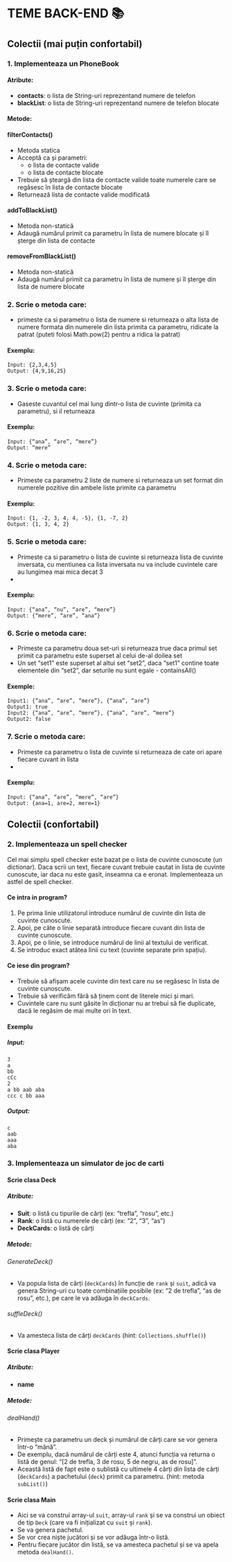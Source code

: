 
# TEME BACK-END 📚

## Colectii (mai puțin confortabil)

### 1. Implementeaza un PhoneBook

#### Atribute: 
- **contacts**: o lista de String-uri reprezentand numere de telefon
- **blackList**: o lista de String-uri reprezentand numere de telefon blocate

#### Metode:

#### filterContacts()
- Metoda statica
- Acceptă ca și parametri:
  - o lista de contacte valide
  - o lista de contacte blocate
- Trebuie să șteargă din lista de contacte valide toate numerele care se regăsesc în lista de contacte blocate
- Returnează lista de contacte valide modificată

#### addToBlackList()
- Metoda non-statică
- Adaugă numărul primit ca parametru în lista de numere blocate și îl șterge din lista de contacte

#### removeFromBlackList()
- Metoda non-statică
- Adaugă numărul primit ca parametru în lista de numere și îl șterge din lista de numere blocate

### 2. Scrie o metoda care:
- primeste ca si parametru o lista de numere si returneaza o alta lista de numere formata din numerele din lista primita ca parametru, ridicate la patrat (puteti folosi Math.pow(2) pentru a ridica la patrat)

#### Exemplu: 
```
Input: {2,3,4,5}
Output: {4,9,16,25}
```

### 3. Scrie o metoda care:
- Gaseste cuvantul cel mai lung dintr-o lista de cuvinte (primita ca parametru), si il returneaza

#### Exemplu:
```
Input: {“ana”, “are”, “mere”}
Output: “mere”
```

### 4. Scrie o metoda care:
- Primeste ca parametru 2 liste de numere si returneaza un set format din numerele pozitive din ambele liste primite ca parametru
  
#### Exemplu:
```
Input: {1, -2, 3, 4, 4, -5}, {1, -7, 2}
Output: {1, 3, 4, 2}
```

### 5. Scrie o metoda care:
- Primeste ca si parametru o lista de cuvinte si returneaza lista de cuvinte inversata, cu mentiunea ca lista inversata nu va include cuvintele care au lungimea mai mica decat 3
- 
#### Exemplu:

```
Input: {“ana”, “nu”, “are”, “mere”}
Output: {“mere”, “are”, “ana”}
```

### 6. Scrie o metoda care:
- Primeste ca parametru doua set-uri si returneaza true daca primul set primit ca parametru este superset al celui de-al doilea set
- Un set “set1” este superset al altui set “set2”, daca “set1” contine toate elementele din “set2”, dar seturile nu sunt egale   - containsAll()

#### Exemple:

```
Input1: {“ana”, “are”, “mere”}, {“ana”, “are”}    
Output1: true
Input2: {“ana”, “are”, “mere”}, {“ana”, “are”, “mere”}
Output2: false
```

### 7. Scrie o metoda care:
- Primeste ca parametru o lista de cuvinte si returneaza de cate ori apare fiecare cuvant in lista
- 
#### Exemplu:
```
Input: {“ana”, “are”, “mere”, “are”}
Output: {ana=1, are=2, mere=1}
```



## Colectii (confortabil)

### 2. Implementeaza un spell checker

Cel mai simplu spell checker este bazat pe o lista de cuvinte cunoscute (un dictionar). Daca scrii un text, fiecare cuvant trebuie cautat in lista de cuvinte cunoscute, iar daca nu este gasit, inseamna ca e eronat. Implementeaza un astfel de spell checker.

#### Ce intra in program?

1. Pe prima linie utilizatorul introduce numărul de cuvinte din lista de cuvinte cunoscute.
2. Apoi, pe câte o linie separată introduce fiecare cuvant din lista de cuvinte cunoscute.
3. Apoi, pe o linie, se introduce numărul de linii al textului de verificat.
4. Se introduc exact atâtea linii cu text (cuvinte separate prin spațiu).

#### Ce iese din program?

- Trebuie să afișam acele cuvinte din text care nu se regăsesc în lista de cuvinte cunoscute.
- Trebuie să verificăm fără să ținem cont de literele mici și mari.
- Cuvintele care nu sunt găsite în dicționar nu ar trebui să fie duplicate, dacă le regăsim de mai multe ori în text.

#### Exemplu

##### Input:
```
3
a
bb
cCc
2
a bb aab aba
ccc c bb aaa
```

##### Output:
```
c
aab
aaa
aba
```

### 3. Implementeaza un simulator de joc de carti

#### Scrie clasa **Deck**

##### Atribute:
- **Suit**: o listă cu tipurile de cărți (ex: “trefla”, “rosu”, etc.)
- **Rank**: o listă cu numerele de cărți (ex: “2”, “3”, “as”)
- **DeckCards**: o listă de cărți

##### Metode:

###### GenerateDeck()
- Va popula lista de cărți (`deckCards`) în funcție de `rank` și `suit`, adică va genera String-uri cu toate combinațiile posibile (ex: “2 de trefla”, “as de rosu”, etc.), pe care le va adăuga în `deckCards`.

###### suffleDeck()
- Va amesteca lista de cărți `deckCards` (hint: `Collections.shuffle()`)

#### Scrie clasa **Player**

##### Atribute:
- **name**

##### Metode:

###### dealHand()
- Primește ca parametru un deck și numărul de cărți care se vor genera într-o “mână”.
- De exemplu, dacă numărul de cărți este 4, atunci funcția va returna o listă de genul: “[2 de trefla, 3 de rosu, 5 de negru, as de rosu]”.
- Această listă de fapt este o sublistă cu ultimele 4 cărți din lista de cărți (`deckCards`) a pachetului (`deck`) primit ca parametru. (hint: metoda `subList()`)

#### Scrie clasa **Main**

- Aici se va construi array-ul `suit`, array-ul `rank` și se va construi un obiect de tip `Deck` (care va fi inițializat cu `suit` și `rank`).
- Se va genera pachetul.
- Se vor crea niște jucători și se vor adăuga într-o listă.
- Pentru fiecare jucător din listă, se va amesteca pachetul și se va apela metoda `dealHand()`.
